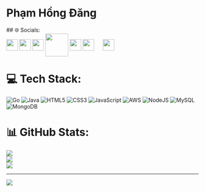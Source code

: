 <h1>Phạm Hồng Đăng</h1>
## 🌐 Socials:
<div>
  <a href="https://linkedin.com/in/hongdangcs/" target="_blank"><img align="center" src="https://raw.githubusercontent.com/hongdangcseiu/HTMLCSSproject/master/images/linkedin-icon.svg" alt="" height="30" /></a>
	<a href="https://twitter.com/hongdangcs/" target="_blank"><img align="center" src="https://raw.githubusercontent.com/hongdangcseiu/HTMLCSSproject/master/images/twitter-6.svg" alt="" height="30" /></a>
	<a href="https://instagram.com/hongdangcs/" target="_blank"><img align="center" src="https://raw.githubusercontent.com/hongdangcseiu/HTMLCSSproject/master/images/instagram-5.svg" alt="" height="30" /></a>
	<a href="https://facebook.com/pham.hongdangcs/" target="_blank"><img align="center" src="https://raw.githubusercontent.com/hongdangcseiu/HTMLCSSproject/master/images/facebook-2020-2-1.svg" alt="" height="60" /></a>
	<a href="mailto:hongdangcseiu@gmail.com" target="_blank"><img align="center" src="https://raw.githubusercontent.com/hongdangcseiu/HTMLCSSproject/master/images/gmail-icon.svg" alt="" height="30" /></a>
	<a href="https://pinterest.com/hongdangcseiu/" target="_blank"><img align="center" src="https://raw.githubusercontent.com/hongdangcseiu/HTMLCSSproject/master/images/pinterest-1.svg" alt="" height="30" /></a>
	<a href="https://www.flickr.com/photos/hongdangcseiu/" target="_blank"><img align="center" src="https://raw.githubusercontent.com/hongdangcseiu/HTMLCSSproject/master/images/flickr-1.svg" alt="" height="15" /></a>
	<a href="https://github.com/hongdangcs/" target="_blank"><img align="center" src="https://raw.githubusercontent.com/hongdangcseiu/HTMLCSSproject/master/images/github-icon-1.svg" alt="" height="30" /></a>

 

# 💻 Tech Stack:
![Go](https://img.shields.io/badge/go-%2300ADD8.svg?style=flat&logo=go&logoColor=white) ![Java](https://img.shields.io/badge/java-%23ED8B00.svg?style=flat&logo=openjdk&logoColor=white) ![HTML5](https://img.shields.io/badge/html5-%23E34F26.svg?style=flat&logo=html5&logoColor=white) ![CSS3](https://img.shields.io/badge/css3-%231572B6.svg?style=flat&logo=css3&logoColor=white) ![JavaScript](https://img.shields.io/badge/javascript-%23323330.svg?style=flat&logo=javascript&logoColor=%23F7DF1E) ![AWS](https://img.shields.io/badge/AWS-%23FF9900.svg?style=flat&logo=amazon-aws&logoColor=white) ![NodeJS](https://img.shields.io/badge/node.js-6DA55F?style=flat&logo=node.js&logoColor=white) ![MySQL](https://img.shields.io/badge/mysql-4479A1.svg?style=flat&logo=mysql&logoColor=white) ![MongoDB](https://img.shields.io/badge/MongoDB-%234ea94b.svg?style=flat&logo=mongodb&logoColor=white)
# 📊 GitHub Stats:
![](https://github-readme-stats.vercel.app/api?username=hongdangcs&theme=default&hide_border=false&include_all_commits=true&count_private=false)<br/>
![](https://github-readme-streak-stats.herokuapp.com/?user=hongdangcs&theme=default&hide_border=false)<br/>
![](https://github-readme-stats.vercel.app/api/top-langs/?username=hongdangcs&theme=default&hide_border=false&include_all_commits=true&count_private=false&layout=compact)

---
[![](https://visitcount.itsvg.in/api?id=hongdangcs&icon=0&color=3)](https://visitcount.itsvg.in)

<!-- Proudly created with GPRM ( https://gprm.itsvg.in ) -->
